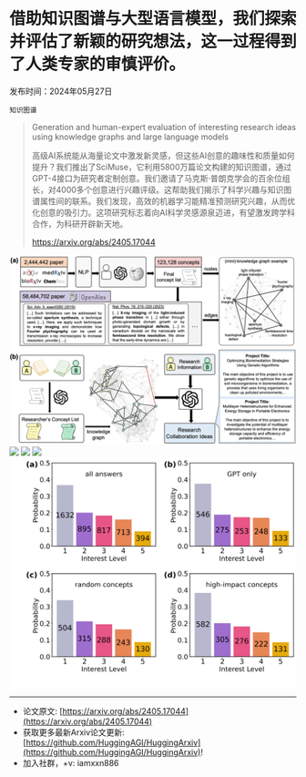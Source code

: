 # 借助知识图谱与大型语言模型，我们探索并评估了新颖的研究想法，这一过程得到了人类专家的审慎评价。
发布时间：2024年05月27日

`知识图谱`
> Generation and human-expert evaluation of interesting research ideas using knowledge graphs and large language models
>
> 高级AI系统能从海量论文中激发新灵感，但这些AI创意的趣味性和质量如何提升？我们推出了SciMuse，它利用5800万篇论文构建的知识图谱，通过GPT-4接口为研究者定制创意。我们邀请了马克斯·普朗克学会的百余位组长，对4000多个创意进行兴趣评级。这帮助我们揭示了科学兴趣与知识图谱属性间的联系。我们发现，高效的机器学习能精准预测研究兴趣，从而优化创意的吸引力。这项研究标志着向AI科学灵感源泉迈进，有望激发跨学科合作，为科研开辟新天地。
>
> https://arxiv.org/abs/2405.17044

![](https://raw.githubusercontent.com/HuggingAGI/HuggingArxiv/main/paper_images/2405.17044/Fig1_SemNet.png)
![](https://raw.githubusercontent.com/HuggingAGI/HuggingArxiv/main/paper_images/2405.17044/Fig2_MPG_Result.png)
![](https://raw.githubusercontent.com/HuggingAGI/HuggingArxiv/main/paper_images/2405.17044/Fig4_combined_new.png)
![](https://raw.githubusercontent.com/HuggingAGI/HuggingArxiv/main/paper_images/2405.17044/Fig5_Interest_NN.png)
![](https://raw.githubusercontent.com/HuggingAGI/HuggingArxiv/main/paper_images/2405.17044/results_combined_appendix.png)

<hr />

- 论文原文: [https://arxiv.org/abs/2405.17044](https://arxiv.org/abs/2405.17044)
- 获取更多最新Arxiv论文更新: [https://github.com/HuggingAGI/HuggingArxiv](https://github.com/HuggingAGI/HuggingArxiv)!
- 加入社群，+v: iamxxn886